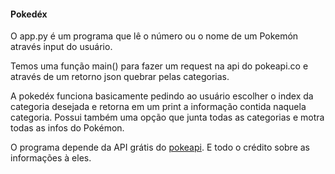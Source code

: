 #### Pokedéx

O app.py é um programa que lê o número ou o nome de um Pokemón através input do usuário.

Temos uma função main() para fazer um request na api do pokeapi.co e através de um retorno json quebrar pelas categorias.

A pokedéx funciona basicamente pedindo ao usuário escolher o index da categoria desejada e retorna em um print a informação contida naquela categoria.
Possui também uma opção que junta todas as categorias e motra todas as infos do Pokémon.

O programa depende da API grátis do [pokeapi](https://pokeapi.co/). E todo o crédito sobre as informações à eles.